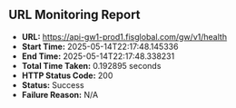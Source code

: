 ## URL Monitoring Report

- **URL:** https://api-gw1-prod1.fisglobal.com/gw/v1/health
- **Start Time:** 2025-05-14T22:17:48.145336
- **End Time:** 2025-05-14T22:17:48.338231
- **Total Time Taken:** 0.192895 seconds
- **HTTP Status Code:** 200
- **Status:** Success
- **Failure Reason:** N/A
